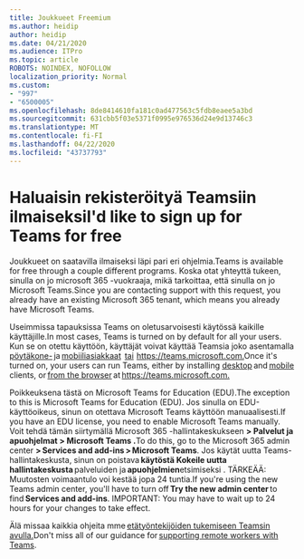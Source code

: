 ```yaml
---
title: Joukkueet Freemium
ms.author: heidip
author: heidip
ms.date: 04/21/2020
ms.audience: ITPro
ms.topic: article
ROBOTS: NOINDEX, NOFOLLOW
localization_priority: Normal
ms.custom:
- "997"
- "6500005"
ms.openlocfilehash: 8de8414610fa181c0ad477563c5fdb8eaee5a3bd
ms.sourcegitcommit: 631cbb5f03e5371f0995e976536d24e9d13746c3
ms.translationtype: MT
ms.contentlocale: fi-FI
ms.lasthandoff: 04/22/2020
ms.locfileid: "43737793"
---
```

# <a name="id-like-to-sign-up-for-teams-for-free"></a><span data-ttu-id="dbd72-102">Haluaisin rekisteröityä Teamsiin ilmaiseksi</span><span class="sxs-lookup"><span data-stu-id="dbd72-102">I'd like to sign up for Teams for free</span></span>

<span data-ttu-id="dbd72-103">Joukkueet on saatavilla ilmaiseksi läpi pari eri ohjelmia.</span><span class="sxs-lookup"><span data-stu-id="dbd72-103">Teams is available for free through a couple different programs.</span></span> <span data-ttu-id="dbd72-104">Koska otat yhteyttä tukeen, sinulla on jo microsoft 365 -vuokraaja, mikä tarkoittaa, että sinulla on jo Microsoft Teams.</span><span class="sxs-lookup"><span data-stu-id="dbd72-104">Since you are contacting support with this request, you already have an existing Microsoft 365 tenant, which means you already have Microsoft Teams.</span></span>

<span data-ttu-id="dbd72-105">Useimmissa tapauksissa Teams on oletusarvoisesti käytössä kaikille käyttäjille.</span><span class="sxs-lookup"><span data-stu-id="dbd72-105">In most cases, Teams is turned on by default for all your users.</span></span> <span data-ttu-id="dbd72-106">Kun se on otettu käyttöön, käyttäjät voivat käyttää Teamsia joko asentamalla [pöytäkone-](https://docs.microsoft.com/MicrosoftTeams/get-clients#desktop-client) ja [mobiiliasiakkaat](https://docs.microsoft.com/MicrosoftTeams/get-clients#mobile-clients)  [tai](https://docs.microsoft.com/MicrosoftTeams/get-clients#web-client)  <https://teams.microsoft.com.></span><span class="sxs-lookup"><span data-stu-id="dbd72-106">Once it's turned on, your users can run Teams, either by installing [desktop](https://docs.microsoft.com/MicrosoftTeams/get-clients#desktop-client) and [mobile](https://docs.microsoft.com/MicrosoftTeams/get-clients#mobile-clients) clients, or [from the browser](https://docs.microsoft.com/MicrosoftTeams/get-clients#web-client) at <https://teams.microsoft.com.></span></span>

<span data-ttu-id="dbd72-107">Poikkeuksena tästä on Microsoft Teams for Education (EDU).</span><span class="sxs-lookup"><span data-stu-id="dbd72-107">The exception to this is Microsoft Teams for Education (EDU).</span></span> <span data-ttu-id="dbd72-108">Jos sinulla on EDU-käyttöoikeus, sinun on otettava Microsoft Teams käyttöön manuaalisesti.</span><span class="sxs-lookup"><span data-stu-id="dbd72-108">If you have an EDU license, you need to enable Microsoft Teams manually.</span></span> <span data-ttu-id="dbd72-109">Voit tehdä tämän siirtymällä Microsoft 365 -hallintakeskukseen **> Palvelut ja apuohjelmat > Microsoft Teams .**</span><span class="sxs-lookup"><span data-stu-id="dbd72-109">To do this, go to the Microsoft 365 admin center **> Services and add-ins > Microsoft Teams**.</span></span> <span data-ttu-id="dbd72-110">Jos käytät uutta Teams-hallintakeskusta, sinun on poistava **käytöstä Kokeile uutta hallintakeskusta** palveluiden ja **apuohjelmien**etsimiseksi . TÄRKEÄÄ: Muutosten voimaantulo voi kestää jopa 24 tuntia.</span><span class="sxs-lookup"><span data-stu-id="dbd72-110">If you're using the new Teams admin center, you'll have to turn off **Try the new admin center** to find **Services and add-ins**. IMPORTANT: You may have to wait up to 24 hours for your changes to take effect.</span></span>

<span data-ttu-id="dbd72-111">Älä missaa kaikkia ohjeita mme [etätyöntekijöiden tukemiseen Teamsin avulla.](https://docs.microsoft.com/MicrosoftTeams/support-remote-work-with-teams)</span><span class="sxs-lookup"><span data-stu-id="dbd72-111">Don't miss all of our guidance for [supporting remote workers with Teams](https://docs.microsoft.com/MicrosoftTeams/support-remote-work-with-teams).</span></span>

